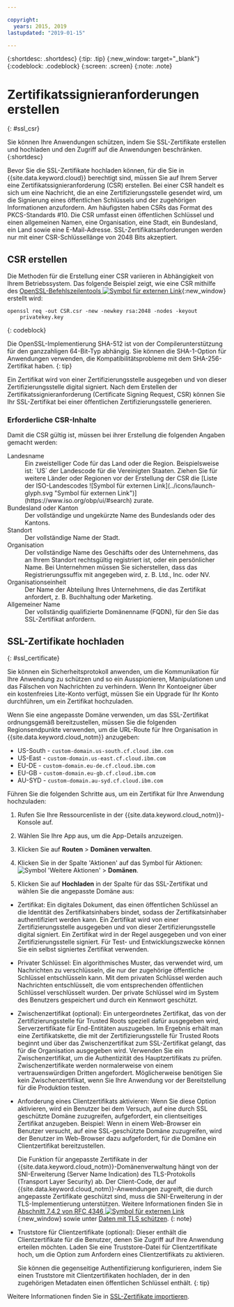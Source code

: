 ```yaml
---

copyright:
  years: 2015, 2019
lastupdated: "2019-01-15"

---
```


{:shortdesc: .shortdesc}
{:tip: .tip}
{:new_window: target="_blank"}
{:codeblock: .codeblock}
{:screen: .screen}
{:note: .note}

# Zertifikatssignieranforderungen erstellen
{: #ssl_csr}

Sie können Ihre Anwendungen schützen, indem Sie SSL-Zertifikate erstellen und hochladen und den Zugriff auf die Anwendungen beschränken.
{:shortdesc}

Bevor Sie die SSL-Zertifikate hochladen können, für die Sie in {{site.data.keyword.cloud}} berechtigt sind, müssen Sie auf Ihrem Server eine Zertifikatssignieranforderung (CSR) erstellen. Bei einer CSR handelt es sich um eine Nachricht, die an eine Zertifizierungsstelle gesendet wird, um die Signierung eines öffentlichen Schlüssels und der zugehörigen Informationen anzufordern. Am häufigsten haben CSRs das Format des PKCS-Standards #10. Die CSR umfasst einen öffentlichen Schlüssel und einen allgemeinen Namen, eine Organisation, eine Stadt, ein Bundesland, ein Land sowie eine E-Mail-Adresse. SSL-Zertifikatsanforderungen werden nur mit einer CSR-Schlüssellänge von 2048 Bits akzeptiert.

## CSR erstellen

Die Methoden für die Erstellung einer CSR variieren in Abhängigkeit von Ihrem Betriebssystem. Das folgende Beispiel zeigt, wie eine CSR mithilfe des [OpenSSL-Befehlszeilentools ![Symbol für externen Link](../icons/launch-glyph.svg "Symbol für externen Link")](http://www.openssl.org/){:new_window} erstellt wird:

```
openssl req -out CSR.csr -new -newkey rsa:2048 -nodes -keyout
    privatekey.key
```
{: codeblock}

Die OpenSSL-Implementierung SHA-512 ist von der Compilerunterstützung für den ganzzahligen 64-Bit-Typ abhängig. Sie können die SHA-1-Option für Anwendungen verwenden, die Kompatibilitätsprobleme mit dem SHA-256-Zertifikat haben.
{: tip}

Ein Zertifikat wird von einer Zertifizierungsstelle ausgegeben und von dieser Zertifizierungsstelle digital signiert. Nach dem Erstellen der Zertifikatssignieranforderung (Certificate Signing Request, CSR) können Sie Ihr SSL-Zertifikat bei einer öffentlichen Zertifizierungsstelle generieren.

### Erforderliche CSR-Inhalte

Damit die CSR gültig ist, müssen bei ihrer Erstellung die folgenden Angaben gemacht werden:

<dl>
<dt>Landesname</dt>
<dd>Ein zweistelliger Code für das Land oder die Region. Beispielsweise ist: `US` der Landescode für die Vereinigten Staaten. Ziehen Sie für weitere Länder oder Regionen vor der Erstellung der CSR die [Liste der ISO-Landescodes ![Symbol für externen Link](../icons/launch-glyph.svg "Symbol für externen Link")](https://www.iso.org/obp/ui/#search) zurate.</dd>
<dt>Bundesland oder Kanton</dt>
<dd>Der vollständige und ungekürzte Name des Bundeslands oder des Kantons.</dd>
<dt>Standort</dt>
<dd>Der vollständige Name der Stadt.</dd>
<dt>Organisation</dt>
<dd>Der vollständige Name des Geschäfts oder des Unternehmens, das an Ihrem Standort rechtsgültig registriert ist, oder ein persönlicher Name. Bei Unternehmen müssen Sie sicherstellen, dass das Registrierungssuffix mit angegeben wird, z. B. Ltd., Inc. oder NV.</dd>
<dt>Organisationseinheit</dt>
<dd>Der Name der Abteilung Ihres Unternehmens, die das Zertifikat anfordert, z. B. Buchhaltung oder Marketing.</dd>
<dt>Allgemeiner Name</dt>
<dd>Der vollständig qualifizierte Domänenname (FQDN), für den Sie das SSL-Zertifikat anfordern.</dd>
</dl>

## SSL-Zertifikate hochladen
{: #ssl_certificate}

Sie können ein Sicherheitsprotokoll anwenden, um die Kommunikation für Ihre Anwendung zu schützen und so ein Ausspionieren, Manipulationen und das Fälschen von Nachrichten zu verhindern. Wenn Ihr Kontoeigner über ein kostenfreies Lite-Konto verfügt, müssen Sie ein Upgrade für Ihr Konto durchführen, um ein Zertifikat hochzuladen.

Wenn Sie eine angepasste Domäne verwenden, um das SSL-Zertifikat ordnungsgemäß bereitzustellen, müssen Sie die folgenden Regionsendpunkte verwenden, um die URL-Route für Ihre Organisation in {{site.data.keyword.cloud_notm}} anzugeben:

* US-South - `custom-domain.us-south.cf.cloud.ibm.com`
* US-East - `custom-domain.us-east.cf.cloud.ibm.com`
* EU-DE - `custom-domain.eu-de.cf.cloud.ibm.com`
* EU-GB - `custom-domain.eu-gb.cf.cloud.ibm.com`
* AU-SYD - `custom-domain.au-syd.cf.cloud.ibm.com`

Führen Sie die folgenden Schritte aus, um ein Zertifikat für Ihre Anwendung hochzuladen:

1. Rufen Sie Ihre Ressourcenliste in der {{site.data.keyword.cloud_notm}}-Konsole auf.

2. Wählen Sie Ihre App aus, um die App-Details anzuzeigen.

3. Klicken Sie auf **Routen** > **Domänen verwalten**.

4. Klicken Sie in der Spalte 'Aktionen' auf das Symbol für Aktionen: ![Symbol 'Weitere Aktionen'](../icons/action-menu-icon.svg) > **Domänen**.

5. Klicken Sie auf **Hochladen** in der Spalte für das SSL-Zertifikat und wählen Sie die angepasste Domäne aus:
  
  * Zertifikat: Ein digitales Dokument, das einen öffentlichen Schlüssel an die Identität des Zertifikatsinhabers bindet, sodass der Zertifikatsinhaber authentifiziert werden kann. Ein Zertifikat wird von einer Zertifizierungsstelle ausgegeben und von dieser Zertifizierungsstelle digital signiert. Ein Zertifikat wird in der Regel ausgegeben und von einer Zertifizierungsstelle signiert. Für Test- und Entwicklungszwecke können Sie ein selbst signiertes Zertifikat verwenden.
  * Privater Schlüssel: Ein algorithmisches Muster, das verwendet wird, um Nachrichten zu verschlüsseln, die nur der zugehörige öffentliche Schlüssel entschlüsseln kann. Mit dem privaten Schlüssel werden auch Nachrichten entschlüsselt, die vom entsprechenden öffentlichen Schlüssel verschlüsselt wurden. Der private Schlüssel wird im System des Benutzers gespeichert und durch ein Kennwort geschützt.
  * Zwischenzertifikat (optional): Ein untergeordnetes Zertifikat, das von der Zertifizierungsstelle für Trusted Roots speziell dafür ausgegeben wird, Serverzertifikate für End-Entitäten auszugeben. Im Ergebnis erhält man eine Zertifikatskette, die mit der Zertifizierungsstelle für Trusted Roots beginnt und über das Zwischenzertifikat zum SSL-Zertifikat gelangt, das für die Organisation ausgegeben wird. Verwenden Sie ein Zwischenzertifikat, um die Authentizität des Hauptzertifikats zu prüfen. Zwischenzertifikate werden normalerweise von einem vertrauenswürdigen Dritten angefordert. Möglicherweise benötigen Sie kein Zwischenzertifikat, wenn Sie Ihre Anwendung vor der Bereitstellung für die Produktion testen.
  * Anforderung eines Clientzertifikats aktivieren: Wenn Sie diese Option aktivieren, wird ein Benutzer bei dem Versuch, auf eine durch SSL geschützte Domäne zuzugreifen, aufgefordert, ein clientseitiges Zertifikat anzugeben. Beispiel: Wenn in einem Web-Browser ein Benutzer versucht, auf eine SSL-geschützte Domäne zuzugreifen, wird der Benutzer im Web-Browser dazu aufgefordert, für die Domäne ein Clientzertifikat bereitzustellen. 

    Die Funktion für angepasste Zertifikate in der {{site.data.keyword.cloud_notm}}-Domänenverwaltung hängt von der SNI-Erweiterung (Server Name Indication) des TLS-Protokolls (Transport Layer Security) ab. Der Client-Code, der auf {{site.data.keyword.cloud_notm}}-Anwendungen zugreift, die durch angepasste Zertifikate geschützt sind, muss die SNI-Erweiterung in der TLS-Implementierung unterstützen. Weitere Informationen finden Sie in [Abschnitt 7.4.2 von RFC 4346 ![Symbol für externen Link](../icons/launch-glyph.svg "Symbol für externen Link")](http://tools.ietf.org/html/rfc4346#section-7.4.2){:new_window} sowie unter [Daten mit TLS schützen](/docs/get-support/appsectls.html).
    {: note}
  
  * Truststore für Clientzertifikate (optional): Dieser enthält die Clientzertifikate für die Benutzer, denen Sie Zugriff auf Ihre Anwendung erteilen möchten. Laden Sie eine Truststore-Datei für Clientzertifikate hoch, um die Option zum Anfordern eines Clientzertifikats zu aktivieren.
  
    Sie können die gegenseitige Authentifizierung konfigurieren, indem Sie einen Truststore mit Clientzertifikaten hochladen, der in den zugehörigen Metadaten einen öffentlichen Schlüssel enthält.
    {: tip}

Weitere Informationen finden Sie in [SSL-Zertifikate importieren](/docs/infrastructure/ssl-certificates/import-ssl-certificate.html#import-an-ssl-certificate).


